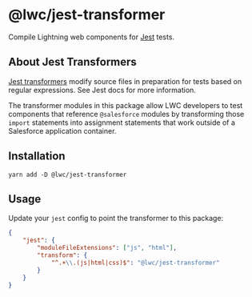 # @lwc/jest-transformer

Compile Lightning web components for [Jest](https://facebook.github.io/jest/) tests.

## About Jest Transformers

[Jest transformers](https://jestjs.io/docs/en/configuration#transform-object-string-string) modify source files in preparation for tests based on regular expressions. See Jest docs for more information.

The transformer modules in this package allow LWC developers to test components that reference `@salesforce` modules by transforming those `import` statements into assignment statements that work outside of a Salesforce application container.

## Installation

`yarn add -D @lwc/jest-transformer`

## Usage

Update your `jest` config to point the transformer to this package:

```json
{
    "jest": {
        "moduleFileExtensions": ["js", "html"],
        "transform": {
            "^.+\\.(js|html|css)$": "@lwc/jest-transformer"
        }
    }
}
```
